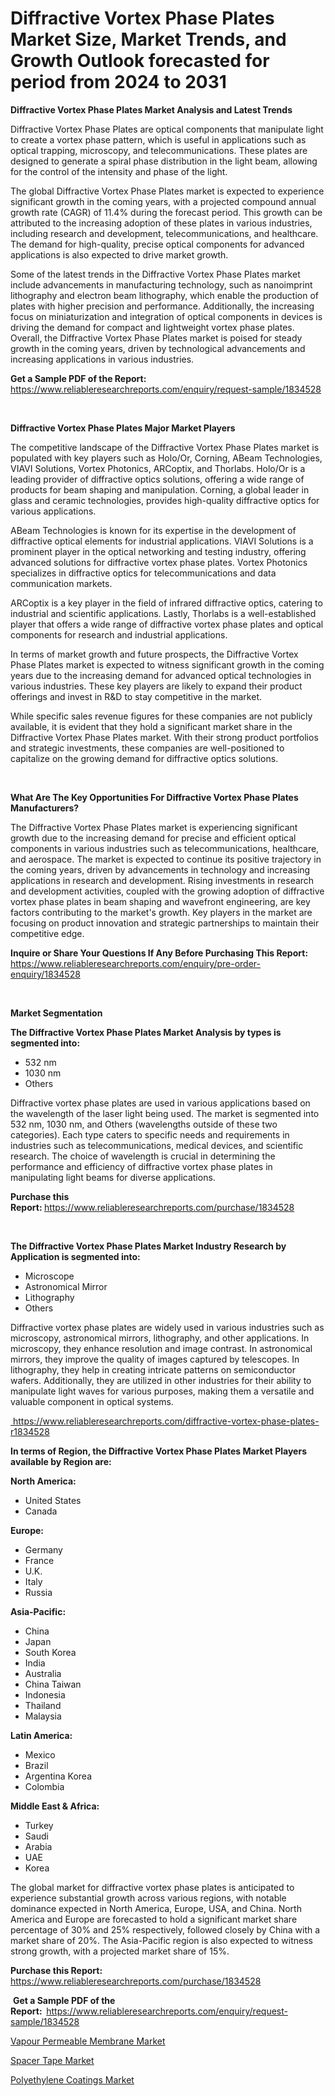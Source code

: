 <p><h1>Diffractive Vortex Phase Plates Market Size, Market Trends, and Growth Outlook forecasted for period from 2024 to 2031</h1></p><p><strong>Diffractive Vortex Phase Plates Market Analysis and Latest Trends</strong></p>
<p><p>Diffractive Vortex Phase Plates are optical components that manipulate light to create a vortex phase pattern, which is useful in applications such as optical trapping, microscopy, and telecommunications. These plates are designed to generate a spiral phase distribution in the light beam, allowing for the control of the intensity and phase of the light.</p><p>The global Diffractive Vortex Phase Plates market is expected to experience significant growth in the coming years, with a projected compound annual growth rate (CAGR) of 11.4% during the forecast period. This growth can be attributed to the increasing adoption of these plates in various industries, including research and development, telecommunications, and healthcare. The demand for high-quality, precise optical components for advanced applications is also expected to drive market growth.</p><p>Some of the latest trends in the Diffractive Vortex Phase Plates market include advancements in manufacturing technology, such as nanoimprint lithography and electron beam lithography, which enable the production of plates with higher precision and performance. Additionally, the increasing focus on miniaturization and integration of optical components in devices is driving the demand for compact and lightweight vortex phase plates. Overall, the Diffractive Vortex Phase Plates market is poised for steady growth in the coming years, driven by technological advancements and increasing applications in various industries.</p></p>
<p><strong>Get a Sample PDF of the Report:&nbsp;</strong> <a href="https://www.reliableresearchreports.com/enquiry/request-sample/1834528">https://www.reliableresearchreports.com/enquiry/request-sample/1834528</a></p>
<p>&nbsp;</p>
<p><strong>Diffractive Vortex Phase Plates Major Market Players</strong></p>
<p><p>The competitive landscape of the Diffractive Vortex Phase Plates market is populated with key players such as Holo/Or, Corning, ABeam Technologies, VIAVI Solutions, Vortex Photonics, ARCoptix, and Thorlabs. Holo/Or is a leading provider of diffractive optics solutions, offering a wide range of products for beam shaping and manipulation. Corning, a global leader in glass and ceramic technologies, provides high-quality diffractive optics for various applications.</p><p>ABeam Technologies is known for its expertise in the development of diffractive optical elements for industrial applications. VIAVI Solutions is a prominent player in the optical networking and testing industry, offering advanced solutions for diffractive vortex phase plates. Vortex Photonics specializes in diffractive optics for telecommunications and data communication markets.</p><p>ARCoptix is a key player in the field of infrared diffractive optics, catering to industrial and scientific applications. Lastly, Thorlabs is a well-established player that offers a wide range of diffractive vortex phase plates and optical components for research and industrial applications.</p><p>In terms of market growth and future prospects, the Diffractive Vortex Phase Plates market is expected to witness significant growth in the coming years due to the increasing demand for advanced optical technologies in various industries. These key players are likely to expand their product offerings and invest in R&D to stay competitive in the market.</p><p>While specific sales revenue figures for these companies are not publicly available, it is evident that they hold a significant market share in the Diffractive Vortex Phase Plates market. With their strong product portfolios and strategic investments, these companies are well-positioned to capitalize on the growing demand for diffractive optics solutions.</p></p>
<p>&nbsp;</p>
<p><strong>What Are The Key Opportunities For Diffractive Vortex Phase Plates Manufacturers?</strong></p>
<p><p>The Diffractive Vortex Phase Plates market is experiencing significant growth due to the increasing demand for precise and efficient optical components in various industries such as telecommunications, healthcare, and aerospace. The market is expected to continue its positive trajectory in the coming years, driven by advancements in technology and increasing applications in research and development. Rising investments in research and development activities, coupled with the growing adoption of diffractive vortex phase plates in beam shaping and wavefront engineering, are key factors contributing to the market's growth. Key players in the market are focusing on product innovation and strategic partnerships to maintain their competitive edge.</p></p>
<p><strong>Inquire or Share Your Questions If Any Before Purchasing This Report:</strong> <a href="https://www.reliableresearchreports.com/enquiry/pre-order-enquiry/1834528">https://www.reliableresearchreports.com/enquiry/pre-order-enquiry/1834528</a></p>
<p>&nbsp;</p>
<p><strong>Market Segmentation</strong></p>
<p><strong>The Diffractive Vortex Phase Plates Market Analysis by types is segmented into:</strong></p>
<p><ul><li>532 nm</li><li>1030 nm</li><li>Others</li></ul></p>
<p><p>Diffractive vortex phase plates are used in various applications based on the wavelength of the laser light being used. The market is segmented into 532 nm, 1030 nm, and Others (wavelengths outside of these two categories). Each type caters to specific needs and requirements in industries such as telecommunications, medical devices, and scientific research. The choice of wavelength is crucial in determining the performance and efficiency of diffractive vortex phase plates in manipulating light beams for diverse applications.</p></p>
<p><strong>Purchase this Report:&nbsp;</strong><a href="https://www.reliableresearchreports.com/purchase/1834528">https://www.reliableresearchreports.com/purchase/1834528</a></p>
<p>&nbsp;</p>
<p><strong>The Diffractive Vortex Phase Plates Market Industry Research by Application is segmented into:</strong></p>
<p><ul><li>Microscope</li><li>Astronomical Mirror</li><li>Lithography</li><li>Others</li></ul></p>
<p><p>Diffractive vortex phase plates are widely used in various industries such as microscopy, astronomical mirrors, lithography, and other applications. In microscopy, they enhance resolution and image contrast. In astronomical mirrors, they improve the quality of images captured by telescopes. In lithography, they help in creating intricate patterns on semiconductor wafers. Additionally, they are utilized in other industries for their ability to manipulate light waves for various purposes, making them a versatile and valuable component in optical systems.</p></p>
<p><a href="https://www.reliableresearchreports.com/diffractive-vortex-phase-plates-r1834528">&nbsp;https://www.reliableresearchreports.com/diffractive-vortex-phase-plates-r1834528</a></p>
<p><strong>In terms of Region, the Diffractive Vortex Phase Plates Market Players available by Region are:</strong></p>
<p>
    <p> <strong> North America: </strong>
        <ul>
            <li>United States</li>
            <li>Canada</li>
        </ul>
        </p> 
    <p> <strong> Europe: </strong>
        <ul>
            <li>Germany</li>
            <li>France</li>
            <li>U.K.</li>
            <li>Italy</li>
            <li>Russia</li>
        </ul>
        </p> 
    <p> <strong> Asia-Pacific: </strong>
        <ul>
            <li>China</li>
            <li>Japan</li>
            <li>South Korea</li>
            <li>India</li>
            <li>Australia</li>
            <li>China Taiwan</li>
            <li>Indonesia</li>
            <li>Thailand</li>
            <li>Malaysia</li>
        </ul>
        </p> 
    <p> <strong> Latin America: </strong>
        <ul>
            <li>Mexico</li>
            <li>Brazil</li>
            <li>Argentina Korea</li>
            <li>Colombia</li>
        </ul>
        </p> 
    <p> <strong> Middle East & Africa: </strong>
        <ul>
            <li>Turkey</li>
            <li>Saudi</li>
            <li>Arabia</li>
            <li>UAE</li>
            <li>Korea</li>
        </ul>
    </p>
    </p>
<p><p>The global market for diffractive vortex phase plates is anticipated to experience substantial growth across various regions, with notable dominance expected in North America, Europe, USA, and China. North America and Europe are forecasted to hold a significant market share percentage of 30% and 25% respectively, followed closely by China with a market share of 20%. The Asia-Pacific region is also expected to witness strong growth, with a projected market share of 15%.</p></p>
<p><strong>Purchase this Report: </strong><a href="https://www.reliableresearchreports.com/purchase/1834528">https://www.reliableresearchreports.com/purchase/1834528</a></p>
<p>&nbsp;<strong>Get a Sample PDF of the Report:&nbsp;&nbsp;</strong><a href="https://www.reliableresearchreports.com/enquiry/request-sample/1834528">https://www.reliableresearchreports.com/enquiry/request-sample/1834528</a></p>
<p><strong></strong></p>
<p><p><a href="https://sulfuric-clavicle-d39.notion.site/Vapour-Permeable-Membrane-Market-Focuses-on-Market-Share-Size-and-Projected-Forecast-Till-2031-e237b669f1bd4cbd94d6bb7112f74aca">Vapour Permeable Membrane Market</a></p><p><a href="https://automatic-knee-4c7.notion.site/Spacer-Tape-Market-The-Key-To-Successful-Business-Strategy-Forecast-Till-2031-77481ed199d34dc49fb43247260dde65">Spacer Tape Market</a></p><p><a href="https://issuu.com/reportprime-2/docs/polyethylene-coatings-market-size-2030.pptx">Polyethylene Coatings Market</a></p></p>